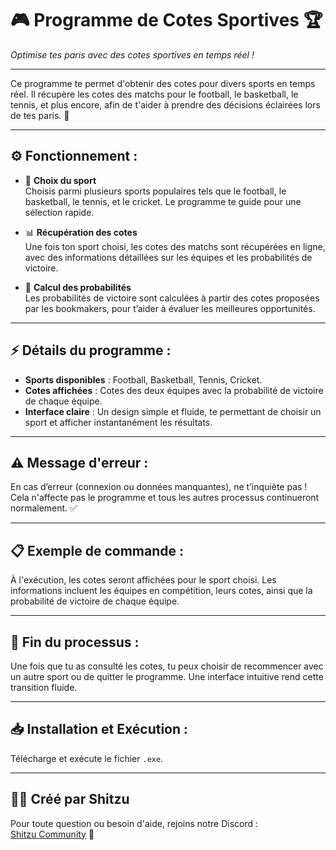# 🎮 **Programme de Cotes Sportives** 🏆  
*Optimise tes paris avec des cotes sportives en temps réel !*

---

Ce programme te permet d'obtenir des cotes pour divers sports en temps réel. Il récupère les cotes des matchs pour le football, le basketball, le tennis, et plus encore, afin de t'aider à prendre des décisions éclairées lors de tes paris. 🌟

---

## ⚙️ **Fonctionnement** :

- 🏀 **Choix du sport**  
  Choisis parmi plusieurs sports populaires tels que le football, le basketball, le tennis, et le cricket. Le programme te guide pour une sélection rapide.
  
- 📊 **Récupération des cotes**  
  Une fois ton sport choisi, les cotes des matchs sont récupérées en ligne, avec des informations détaillées sur les équipes et les probabilités de victoire.
  
- 🧮 **Calcul des probabilités**  
  Les probabilités de victoire sont calculées à partir des cotes proposées par les bookmakers, pour t’aider à évaluer les meilleures opportunités.

---

## ⚡ **Détails du programme** :

- **Sports disponibles** : Football, Basketball, Tennis, Cricket.
- **Cotes affichées** : Cotes des deux équipes avec la probabilité de victoire de chaque équipe.
- **Interface claire** : Un design simple et fluide, te permettant de choisir un sport et afficher instantanément les résultats.

---

## ⚠️ **Message d'erreur** :  
En cas d’erreur (connexion ou données manquantes), ne t’inquiète pas ! Cela n'affecte pas le programme et tous les autres processus continueront normalement. ✅

---

## 📋 **Exemple de commande** :  
À l'exécution, les cotes seront affichées pour le sport choisi. Les informations incluent les équipes en compétition, leurs cotes, ainsi que la probabilité de victoire de chaque équipe.

---

## 🎉 **Fin du processus** :  
Une fois que tu as consulté les cotes, tu peux choisir de recommencer avec un autre sport ou de quitter le programme. Une interface intuitive rend cette transition fluide.

---

## 📥 **Installation et Exécution** :  
Télécharge et exécute le fichier `.exe`.

---

## 👨‍💻 **Créé par Shitzu**  
Pour toute question ou besoin d'aide, rejoins notre Discord :  
[Shitzu Community](https://discord.gg/qtw6pYhHjF) 🫧

